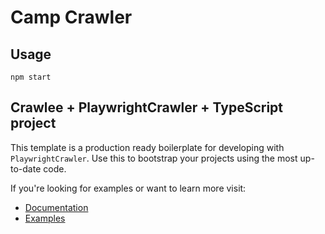 # Camp Crawler

## Usage

```
npm start
```

## Crawlee + PlaywrightCrawler + TypeScript project

This template is a production ready boilerplate for developing with `PlaywrightCrawler`. Use this to bootstrap your projects using the most up-to-date code.

If you're looking for examples or want to learn more visit:

- [Documentation](https://crawlee.dev/api/playwright-crawler/class/PlaywrightCrawler)
- [Examples](https://crawlee.dev/docs/examples/playwright-crawler)
